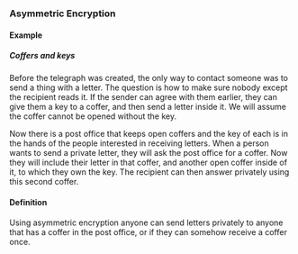### Asymmetric Encryption

#### Example

##### Coffers and keys

Before the telegraph was created, the only way to contact someone was to
send a thing with a letter. The question is how to make sure nobody except
the recipient reads it. If the sender can agree with them earlier,
they can give them a key to a coffer, and then send a letter inside it.
We will assume the coffer cannot be opened without the key.

Now there is a post office that keeps open coffers and the key of each is in
the hands of the people interested in receiving letters.  When a person wants
to send a private letter, they will ask the post office for a coffer.
Now they will include their letter in that coffer, and another open coffer
inside of it, to which they own the key. The recipient can then answer
privately using this second coffer.

#### Definition

Using asymmetric encryption anyone can send letters privately to anyone that
has a coffer in the post office, or if they can somehow receive a coffer once.

